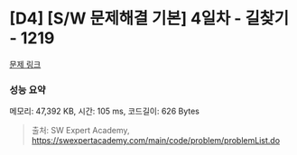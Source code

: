 # [D4] [S/W 문제해결 기본] 4일차 - 길찾기 - 1219 

[문제 링크](https://swexpertacademy.com/main/code/problem/problemDetail.do?contestProbId=AV14geLqABQCFAYD) 

### 성능 요약

메모리: 47,392 KB, 시간: 105 ms, 코드길이: 626 Bytes



> 출처: SW Expert Academy, https://swexpertacademy.com/main/code/problem/problemList.do
